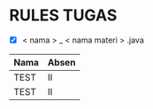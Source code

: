 
# RULES TUGAS
- [x] < nama > _ < nama materi > .java

| Nama  | Absen |
| ----- | --- |
|  TEST  | II  |
| TEST | II  |
